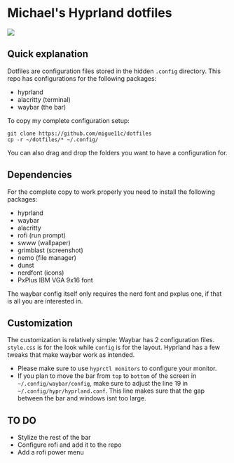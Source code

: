 # Michael's Hyprland dotfiles

![](https://github.com/migue11c/dotfiles/assets/166963681/a8ffcd59-c312-4d10-8371-ebb37503ac2d)

## Quick explanation

Dotfiles are configuration files stored in the hidden `.config` directory.
This repo has configurations for the following packages:

- hyprland
- alacritty (terminal)
- waybar (the bar)

To copy my complete configuration setup:

```
git clone https://github.com/migue11c/dotfiles
cp -r ~/dotfiles/* ~/.config/
```

You can also drag and drop the folders you want to have a configuration for.

## Dependencies
For the complete copy to work properly you need to install the following packages:

- hyprland
- waybar
- alacritty
- rofi (run prompt)
- swww (wallpaper)
- grimblast (screenshot)
- nemo (file manager)
- dunst
- nerdfont (icons)
- PxPlus IBM VGA 9x16 font

The waybar config itself only requires the nerd font and pxplus one, if that is all you are interested in.

## Customization

The customization is relatively simple:
Waybar has 2 configuration files. `style.css` is for the look while `config` is for the layout.
Hyprland has a few tweaks that make waybar work as intended.
- Please make sure to use `hyprctl monitors` to configure your monitor.
- If you plan to move the bar from `top` to `bottom` of the screen in `~/.config/waybar/config`, make sure to adjust the line 19 in `~/.config/hypr/hyprland.conf`. This line makes sure that the gap between the bar and windows isnt too large.

## TO DO

- Stylize the rest of the bar
- Configure rofi and add it to the repo
- Add a rofi power menu

